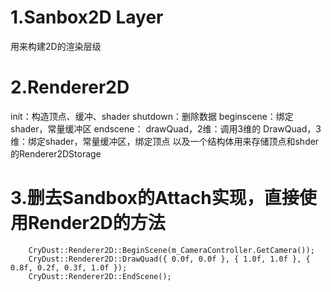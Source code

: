 # 1.Sanbox2D Layer
用来构建2D的渲染层级

# 2.Renderer2D
init：构造顶点、缓冲、shader
shutdown：删除数据
beginscene：绑定shader，常量缓冲区
endscene：
drawQuad，2维：调用3维的
DrawQuad，3维：绑定shader，常量缓冲区，绑定顶点
以及一个结构体用来存储顶点和shder的Renderer2DStorage

# 3.删去Sandbox的Attach实现，直接使用Render2D的方法
```
	CryDust::Renderer2D::BeginScene(m_CameraController.GetCamera());
	CryDust::Renderer2D::DrawQuad({ 0.0f, 0.0f }, { 1.0f, 1.0f }, { 0.8f, 0.2f, 0.3f, 1.0f });
	CryDust::Renderer2D::EndScene();
```